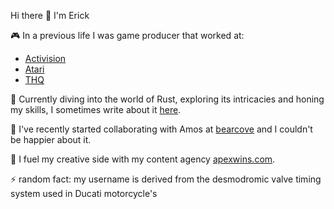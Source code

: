 Hi there 👋 I'm Erick

🎮 In a previous life I was game producer  that worked at:

- [Activision](https://www.activision.com)
- [Atari](https://atari.com)
- [THQ](https://www.thqnordic.com)

🦀 Currently diving into the world of Rust, exploring its intricacies and honing my skills, I sometimes write about it [here](https://desmodrone.github.io).

🤝 I've recently started collaborating with Amos at [bearcove](https://github.com/bearcove) and I couldn't be happier about it.

📸 I fuel my creative side with my content agency [apexwins.com](www.apexwins.com). 

⚡️ random fact: my username is derived from the desmodromic valve timing system used in Ducati motorcycle's

<!--
**desmodrone/desmodrone** is a ✨ _special_ ✨ repository because its `README.md` (this file) appears on your GitHub profile.

Here are some ideas to get you started:

- 🔭 I’m currently working on ...
- 🌱 I’m currently learning ...
- 👯 I’m looking to collaborate on ...
- 🤔 I’m looking for help with ...
- 💬 Ask me about ...
- 📫 How to reach me: ...
- 😄 Pronouns: ...
- ⚡ Fun fact: ...
-->
